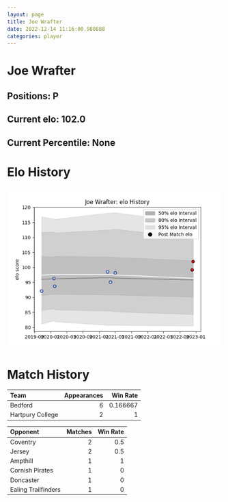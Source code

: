 ```yaml
---  
layout: page  
title: Joe Wrafter  
date: 2022-12-14 11:16:00.980888  
categories: player  
---
```

# Joe Wrafter

## Positions: P

## Current elo: 102.0

## Current Percentile: None

# Elo History


![elo history](history_JoeWrafter.png)
# Match History


| Team             |   Appearances |   Win Rate |
|:-----------------|--------------:|-----------:|
| Bedford          |             6 |   0.166667 |
| Hartpury College |             2 |   1        |

| Opponent            |   Matches |   Win Rate |
|:--------------------|----------:|-----------:|
| Coventry            |         2 |        0.5 |
| Jersey              |         2 |        0.5 |
| Ampthill            |         1 |        1   |
| Cornish Pirates     |         1 |        0   |
| Doncaster           |         1 |        0   |
| Ealing Trailfinders |         1 |        0   |